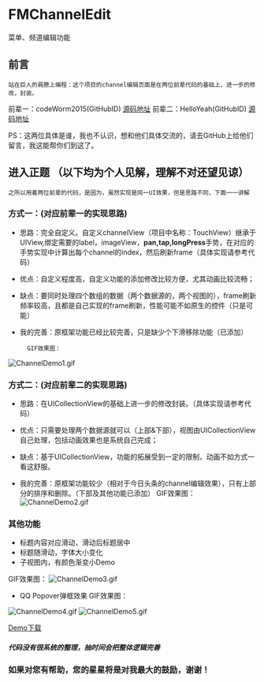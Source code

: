 # FMChannelEdit
菜单、频道编辑功能
## 前言
    
    站在巨人的肩膀上编程：这个项目的channel编辑页面是在两位前辈代码的基础上，进一步的修改，封装。
前辈一：codeWorm2015(GitHubID)
[源码地址](https://github.com/codeWorm2015/channelEdit.git)
前辈二：HelloYeah(GitHubID)
[源码地址](https://github.com/HelloYeah/DraggingSort.git)

PS：这两位具体是谁，我也不认识，想和他们具体交流的，请去GitHub上给他们留言，我这能帮你们到这了。
## 进入正题 （以下均为个人见解，理解不对还望见谅）
    之所以用着两位前辈的代码，是因为，虽然实现是同一UI效果，但是思路不同，下面一一讲解
### 方式一：(对应前辈一的实现思路)
- 思路：完全自定义。自定义channelView（项目中名称：TouchView）继承于UIView,绑定需要的label，imageView，**pan,tap,longPress**手势，在对应的手势实现中计算出每个channel的index，然后刷新frame（具体实现请参考代码）

- 优点：自定义程度高，自定义功能的添加修改比较方便，尤其动画比较流畅；

- 缺点：要同时处理四个数组的数据（两个数据源的，两个视图的），frame刷新频率较高，且都是自己实现的frame刷新，性能可能不如原生的控件（只是可能）

- 我的完善：原框架功能已经比较完善，只是缺少个下滑移除功能（已添加）

        GIF效果图：
![ChannelDemo1.gif](http://upload-images.jianshu.io/upload_images/2149459-7c71859bb6226b4c.gif?imageMogr2/auto-orient/strip)
        
### 方式二：(对应前辈二的实现思路)
- 思路：在UICollectionView的基础上进一步的修改封装。（具体实现请参考代码）

- 优点：只需要处理两个数据源就可以（上部&下部），视图由UICollectionView自己处理，包括动画效果也是系统自己完成；

- 缺点：基于UICollectionView，功能的拓展受到一定的限制，动画不如方式一看这舒服。

- 我的完善：原框架功能较少（相对于今日头条的channel编辑效果），只有上部分的排序和删除。（下部及其他功能已添加）
GIF效果图：
![ChannelDemo2.gif](http://upload-images.jianshu.io/upload_images/2149459-dbc37e3f218f6f3e.gif?imageMogr2/auto-orient/strip)

### 其他功能
- 标题内容对应滑动，滑动后标题居中
- 标题随滑动，字体大小变化
- 子视图内，有颜色渐变小Demo

GIF效果图：
![ChannelDemo3.gif](http://upload-images.jianshu.io/upload_images/2149459-5cae7ff8f5bff58e.gif?imageMogr2/auto-orient/strip)

- QQ Popover弹框效果
GIF效果图：


![ChannelDemo4.gif](http://upload-images.jianshu.io/upload_images/2149459-08e473288fa994e6.gif?imageMogr2/auto-orient/strip)
![ChannelDemo5.gif](http://upload-images.jianshu.io/upload_images/2149459-2c7cb04be6fd2f25.gif?imageMogr2/auto-orient/strip)


[Demo下载](https://github.com/OSzhou/FMChannelEdit.git)
##### 代码没有很系统的整理，抽时间会把整体逻辑完善
### 如果对您有帮助，您的星星将是对我最大的鼓励，谢谢！

          
    

